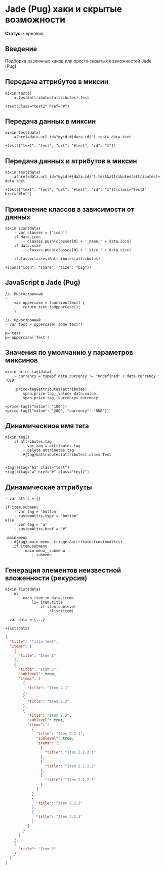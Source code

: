 # Jade (Pug) хаки и скрытые возможности

**Статус:** черновик.

## Введение

Подборка различных хаков или просто скрытых возможностей Jade (Pug)

## Передача аттрибутов в миксин

```jade
mixin test()
    a.test&attributes(attributes) test

+test(class="test2" href="#")
```

## Передача данных в миксин

```jade
mixin test(data)
    a(href=data.url id="myid-#{data.id}").test= data.text

+test({"text": "test", "url": "#test", "id": "1"})
```

## Передача данных и атрибутов в миксин

```jade
mixin test(data)
    a(href=data.url id="myid-#{data.id}").test&attributes(attributes)= data.text

+test({"text": "test", "url": "#test", "id": "1"})(class="test2" href="#lol")
```

## Применение классов в зависимости от данных

```jade
mixin icon(data)
    - var classes = ['icon']
    if data.icon
        - classes.push(classes[0] + '_name_' + data.icon)
    if data.size
        - classes.push(classes[0] + '_size_' + data.size)

    i(class=classes)&attributes(attributes)

+icon({"icon": "share", "size": "big"})
```

## JavaScript в Jade (Pug)

```jade
//- Многострочный
-
    var uppercase = function(text) {
        return text.toUpperCase();
    }

//- Однострочный
- var test = uppercase('some text')

p= test
p= uppercase('Text')
```

## Значения по умолчанию у параметров миксинов

```jade
mixin price-tag(data)
    - currency = typeof data.currency != "undefined" ? data.currency : 'USD'

    .price-tag&attributes(attributes)
        span.price-tag__value= data.value
        span.price-tag__currency= currency

+price-tag({"value": "100"})
+price-tag({"value": "200", "currency": "RUB"})
```

## Динамическиое имя тега

```jade
mixin tag()
    if attributes.tag
        - var tag = attributes.tag
        - delete attributes.tag
        #{tag}&attributes(attributes).class Test


+tag()(tag="h1" class="test")
+tag()(tag="a" href="#" class="test2")
```

## Динамические аттрибуты

```pug
- var attrs = {}

if item.submenu
    - var tag = 'button'
    - customAttrs.type = "button"
else
    - var tag = 'a'
    - customAttrs.href = "#"

.main-menu
    #{tag}.main-menu__trigger&attributes(customAttrs)
    if item.submenu
        .main-menu__submenu
            | submenu
```

## Генерация элементов неизвестной вложенности (рекурсия)

```jade
mixin list(data)
    ul
        each item in data.items
            li= item.title
                if item.sublevel
                    +list(item)

- var data = {...}

+list(data)
```

```json
{
  "title": "Title text",
  "items": [
    {
      "title": "Item 1"
    },
    {
      "title": "Item 2",
      "sublevel": true,
      "items": [
        {
          "title": "Item 2.1"
        },
        {
          "title": "Item 2.2"
        },
        {
          "title": "Item 2.2",
          "sublevel": true,
          "items": [
            {
              "title": "Item 2.2.1",
              "sublevel": true,
              "items": [
                {
                  "title": "Item 2.2.2.1"
                },
                {
                  "title": "Item 2.2.2.2"
                },
                {
                  "title": "Item 2.2.2.3"
                }
              ]
            },
            {
              "title": "Item 2.2.2"
            },
            {
              "title": "Item 2.2.3"
            }
          ]
        }
      ]
    },
    {
      "title": "Item 3"
    }
  ]
}
```
